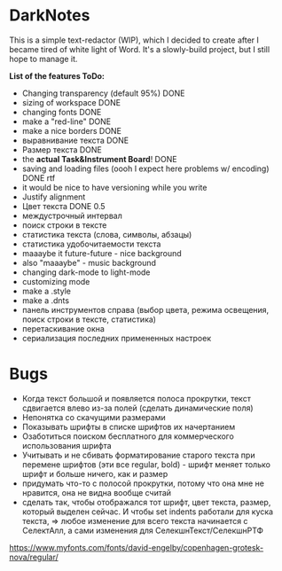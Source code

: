 # DarkNotes

This is a simple text-redactor (WIP), which I decided to create after I became tired of white light of Word. It's a slowly-build project, but I still hope to manage it.

**List of the features ToDo:**
- Changing transparency (default 95%) DONE
- sizing of workspace DONE
- changing fonts DONE
- make a "red-line" DONE
- make a nice borders DONE
- выравнивание текста DONE
- Размер текста DONE
- the **actual Task&Instrument Board**! DONE
- saving and loading files (oooh I expect here problems w/ encoding) DONE rtf
- it would be nice to have versioning while you write
- Justify alignment
- Цвет текста DONE 0.5
- междустрочный интервал
- поиск строки в тексте
- статистика текста (слова, символы, абзацы)
- статистика удобочитаемости текста
- maaaybe it future-future - nice background
- also "maaaybe" - music background
- changing dark-mode to light-mode
- customizing mode
- make a .style
- make a .dnts
- панель инструментов справа (выбор цвета, режима освещения, поиск строки в тексте, статистика)
- перетаскивание окна
- сериализация последних примененных настроек

# Bugs

- Когда текст большой и появляется полоса прокрутки, текст сдвигается влево из-за полей (сделать динамические поля)
- Непонятка со скачущими размерами
- Показывать шрифты в списке шрифтов их начертанием
- Озаботиться поиском бесплатного для коммерческого использования шрифта
- Учитывать и не сбивать форматирование старого текста при перемене шрифтов (эти все regular, bold) - шрифт меняет только шрифт и больше ничего, как и размер
- придумать что-то с полосой прокрутки, потому что она мне не нравится, она не видна вообще считай
- сделать так, чтобы отображался тот шрифт, цвет текста, размер, который выделен сейчас. И чтобы set indents работали для куска текста, => любое изменение для всего текста начинается с СелектАлл, а сами изменения для СелекшнТекст/СелекшнРТФ

https://www.myfonts.com/fonts/david-engelby/copenhagen-grotesk-nova/regular/
